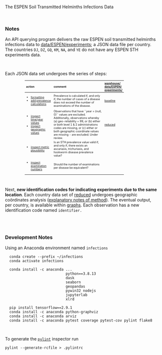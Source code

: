 <br>

The ESPEN Soil Transmitted Helminths Infections Data

<br>

### Notes

An API querying program delivers the raw ESPEN soil transmitted helminths infections data 
to [data/ESPEN/experiments](./data/ESPEN/experiments); a JSON data file per country.  The 
countries ``DJ``, ``DZ``, ``GQ``, ``KM``, ``NA``, and ``YE`` do not have any ESPEN STH experiments data.
  
<br>

Each JSON data set undergoes the series of steps:

<table style="width: 65%; font-size: 65%; text-align: left; margin-left: 65px;">
    <colgroup>
        <col span="1" style="width: 30%;">
        <col span="1" style="width: 65%;">
        <col span="1" style="width: 5%;">
    </colgroup>
    <thead>
        <tr><th>action</th><th>comment</th><th><a href="./warehouse/data/ESPEN/experiments">warehouse/<br>data/ESPEN/<br>experiments/</a></th></tr>
    </thead>
    <tr>
        <td><ul>
            <li><a href="./src/experiments/format.py">formatting</a></li><li><a href="./src/experiments/prevalence.py">add prevalence calculations</a></li>
        </ul></td>
        <td>Prevalence is calculated if, and only if, the number of cases of a disease does not exceed the number of examinations of the disease.</td>
        <td><a href="./warehouse/data/ESPEN/experiments/baseline">baseline</a></td>
    </tr>
    <tr>
        <td><ul>
            <li><a href="./src/experiments/time.py">inspect time/year values</a></li><li><a href="./src/experiments/geographical.py">inspect geographic values</a></li>
        </ul></td>
        <td>Observations that have ``year = {null, 0}`` values are excluded.  Additionally, observations whereby (a) geo-reliability = 99, or (b) either or both 
            level 1 & 2 administrations codes are missing, or (c) either or both geographic coordinate values are missing - are excluded.  Under review.</td>
        <td><a href="./warehouse/data/ESPEN/experiments/reduced">reduced</a></td>
    </tr>
    <tr>
        <td><ul><li><a href="./src/experiments/plausible.py">inspect metric plausibility</a></li></ul></td>
        <td>Is an STH prevalence value valid if, and only if, there exists an ascariasis, trichuriasis, and hookworm disease prevalence value?</td>
        <td></td>
    </tr>
    <tr>
        <td><ul><li><a href="./src/experiments/equivalent.py">inspect examination numbers</a></li></ul></td>
        <td>Should the number of examinations per disease be equivalent?</td>
        <td></td>
    </tr>
</table>

<br>

Next, **new identification codes for indicating experiments due to the same location**. Each country data set of 
[reduced](./warehouse/data/ESPEN/experiments/reduced) undergoes geographic co&ouml;rdinates 
analysis ([explanatory notes of method](https://colab.research.google.com/github/helminthiases/networks/blob/develop/notebooks/graphs.ipynb#scrollTo=Determining_Equivalent_Geographic_Points)).  The eventual 
output, per country, is available within [graphs](./warehouse/data/ESPEN/networks/graphs).  Each observation has 
a new identification code named ``identifier.``
  
<br>
<br>

### Development Notes

Using an Anaconda environment named ``infections``

````shell
  conda create --prefix ~/infections
  conda activate infections
  
  conda install -c anaconda ...
                            python==3.8.13
                            dask
                            seaborn
                            geopandas
                            pywin32 nodejs
                            jupyterlab
                            xlrd
  
  pip install tensorflow==2.9.1  
  conda install -c anaconda python-graphviz
  conda install -c anaconda arviz
  conda install -c anaconda pytest coverage pytest-cov pylint flake8
````

<br>

To generate the [``pylint``](https://pylint.pycqa.org/en/latest/user_guide/checkers/features.html) inspector run

````shell
pylint --generate-rcfile > .pylintrc
````

<br>
<br>

<br>
<br>

<br>
<br>

<br>
<br>